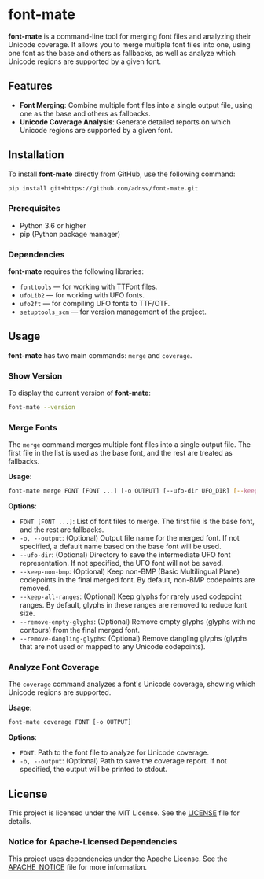 # font-mate

**font-mate** is a command-line tool for merging font files and analyzing their Unicode coverage. It allows you to merge multiple font files into one, using one font as the base and others as fallbacks, as well as analyze which Unicode regions are supported by a given font.

## Features

- **Font Merging**: Combine multiple font files into a single output file, using one as the base and others as fallbacks.
- **Unicode Coverage Analysis**: Generate detailed reports on which Unicode regions are supported by a given font.

## Installation

To install **font-mate** directly from GitHub, use the following command:

```sh
pip install git+https://github.com/adnsv/font-mate.git
```

### Prerequisites

- Python 3.6 or higher
- pip (Python package manager)

### Dependencies

**font-mate** requires the following libraries:

- `fonttools` — for working with TTFont files.
- `ufoLib2` — for working with UFO fonts.
- `ufo2ft` — for compiling UFO fonts to TTF/OTF.
- `setuptools_scm` — for version management of the project.

## Usage

**font-mate** has two main commands: `merge` and `coverage`.

### Show Version

To display the current version of **font-mate**:

```sh
font-mate --version
```

### Merge Fonts

The `merge` command merges multiple font files into a single output file. The first file in the list is used as the base font, and the rest are treated as fallbacks.

**Usage**:

```sh
font-mate merge FONT [FONT ...] [-o OUTPUT] [--ufo-dir UFO_DIR] [--keep-non-bmp] [--keep-all-ranges] [--remove-empty-glyphs] [--remove-dangling-glyphs]
```

**Options**:

- `FONT [FONT ...]`: List of font files to merge. The first file is the base font, and the rest are fallbacks.
- `-o, --output`: (Optional) Output file name for the merged font. If not specified, a default name based on the base font will be used.
- `--ufo-dir`: (Optional) Directory to save the intermediate UFO font representation. If not specified, the UFO font will not be saved.
- `--keep-non-bmp`: (Optional) Keep non-BMP (Basic Multilingual Plane) codepoints in the final merged font. By default, non-BMP codepoints are removed.
- `--keep-all-ranges`: (Optional) Keep glyphs for rarely used codepoint ranges. By default, glyphs in these ranges are removed to reduce font size.
- `--remove-empty-glyphs`: (Optional) Remove empty glyphs (glyphs with no contours) from the final merged font.
- `--remove-dangling-glyphs`: (Optional) Remove dangling glyphs (glyphs that are not used or mapped to any Unicode codepoints).

### Analyze Font Coverage

The `coverage` command analyzes a font's Unicode coverage, showing which Unicode regions are supported.

**Usage**:

```sh
font-mate coverage FONT [-o OUTPUT]
```

**Options**:

- `FONT`: Path to the font file to analyze for Unicode coverage.
- `-o, --output`: (Optional) Path to save the coverage report. If not specified, the output will be printed to stdout.

## License

This project is licensed under the MIT License. See the [LICENSE](LICENSE) file for details.

### Notice for Apache-Licensed Dependencies

This project uses dependencies under the Apache License. See the [APACHE_NOTICE](APACHE_NOTICE) file for more information.

